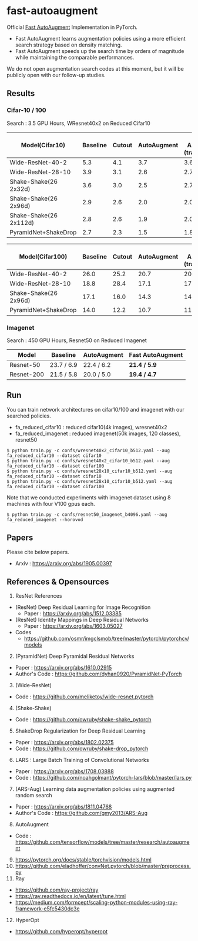 # fast-autoaugment

Official [Fast AutoAugment](https://arxiv.org/abs/1905.00397) Implementation in PyTorch.

- Fast AutoAugment learns augmentation policies using a more efficient search strategy based on density matching.
- Fast AutoAugment speeds up the search time by orders of magnitude while maintaining the comparable performances.

We do not open augmentation search codes at this moment, but it will be publicly open with our follow-up studies.

## Results

### Cifar-10 / 100

Search : 3.5 GPU Hours, WResnet40x2 on Reduced Cifar10

| Model(Cifar10)          | Baseline   | Cutout     | AutoAugment | Fast AutoAugment<br/>(transfer/direct) |
|-------------------------|------------|------------|-------------|------------------|
| Wide-ResNet-40-2        | 5.3        | 4.1        | 3.7         | 3.6 / 3.7        |
| Wide-ResNet-28-10       | 3.9        | 3.1        | 2.6         | 2.7 / 2.7        |
| Shake-Shake(26 2x32d)   | 3.6        | 3.0        | 2.5         | 2.7 / 2.5        |
| Shake-Shake(26 2x96d)   | 2.9        | 2.6        | 2.0         | 2.0 / 2.0        |
| Shake-Shake(26 2x112d)  | 2.8        | 2.6        | 1.9         | 2.0 / 1.9        |
| PyramidNet+ShakeDrop    | 2.7        | 2.3        | 1.5         | 1.8 / 1.7        |

| Model(Cifar100)       | Baseline   | Cutout     | AutoAugment | Fast AutoAugment<br/>(transfer/direct) |
|-----------------------|------------|------------|-------------|------------------|
| Wide-ResNet-40-2      | 26.0       | 25.2       | 20.7        | 20.7 / 20.6      |
| Wide-ResNet-28-10     | 18.8       | 28.4       | 17.1        | 17.8 / 17.5      |
| Shake-Shake(26 2x96d) | 17.1       | 16.0       | 14.3        | 14.9 / 14.6      |
| PyramidNet+ShakeDrop  | 14.0       | 12.2       | 10.7        | 11.9 / 11.7      |

### Imagenet

Search : 450 GPU Hours, Resnet50 on Reduced Imagenet

| Model      | Baseline   | AutoAugment | Fast AutoAugment |
|------------|------------|-------------|------------------|
| Resnet-50  | 23.7 / 6.9 | 22.4 / 6.2  | **21.4 / 5.9**   |
| Resnet-200 | 21.5 / 5.8 | 20.0 / 5.0  | **19.4 / 4.7**   |


## Run

You can train network architectures on cifar10/100 and imagenet with our searched policies.

- fa_reduced_cifar10 : reduced cifar10(4k images), wresnet40x2
- fa_reduced_imagenet : reduced imagenet(50k images, 120 classes), resnet50

```
$ python train.py -c confs/wresnet40x2_cifar10_b512.yaml --aug fa_reduced_cifar10 --dataset cifar10
$ python train.py -c confs/wresnet40x2_cifar10_b512.yaml --aug fa_reduced_cifar10 --dataset cifar100
$ python train.py -c confs/wresnet28x10_cifar10_b512.yaml --aug fa_reduced_cifar10 --dataset cifar10
$ python train.py -c confs/wresnet28x10_cifar10_b512.yaml --aug fa_reduced_cifar10 --dataset cifar100
```

Note that we conducted experiments with imagenet dataset using 8 machines with four V100 gpus each.

```
$ python train.py -c confs/resnet50_imagenet_b4096.yaml --aug fa_reduced_imagenet --horovod
```

## Papers

Please cite below papers.

- Arxiv : https://arxiv.org/abs/1905.00397

## References & Opensources

1. ResNet References
  - (ResNet) Deep Residual Learning for Image Recognition
    - Paper : https://arxiv.org/abs/1512.03385
  - (ResNet) Identity Mappings in Deep Residual Networks
    - Paper : https://arxiv.org/abs/1603.05027
  - Codes
    - https://github.com/osmr/imgclsmob/tree/master/pytorch/pytorchcv/models
2. (PyramidNet) Deep Pyramidal Residual Networks
  - Paper : https://arxiv.org/abs/1610.02915
  - Author's Code : https://github.com/dyhan0920/PyramidNet-PyTorch
3. (Wide-ResNet)
  - Code : https://github.com/meliketoy/wide-resnet.pytorch
4. (Shake-Shake)
  - Code : https://github.com/owruby/shake-shake_pytorch
5. ShakeDrop Regularization for Deep Residual Learning
  - Paper : https://arxiv.org/abs/1802.02375
  - Code : https://github.com/owruby/shake-drop_pytorch
6. LARS : Large Batch Training of Convolutional Networks
  - Paper : https://arxiv.org/abs/1708.03888
  - Code : https://github.com/noahgolmant/pytorch-lars/blob/master/lars.py
7. (ARS-Aug) Learning data augmentation policies using augmented random search
  - Paper : https://arxiv.org/abs/1811.04768
  - Author's Code : https://github.com/gmy2013/ARS-Aug
8. AutoAugment
  - Code : https://github.com/tensorflow/models/tree/master/research/autoaugment
9. https://pytorch.org/docs/stable/torchvision/models.html
10. https://github.com/eladhoffer/convNet.pytorch/blob/master/preprocess.py
11. Ray
  - https://github.com/ray-project/ray
  - https://ray.readthedocs.io/en/latest/tune.html
  - https://medium.com/formcept/scaling-python-modules-using-ray-framework-e5fc5430dc3e
12. HyperOpt
  - https://github.com/hyperopt/hyperopt
